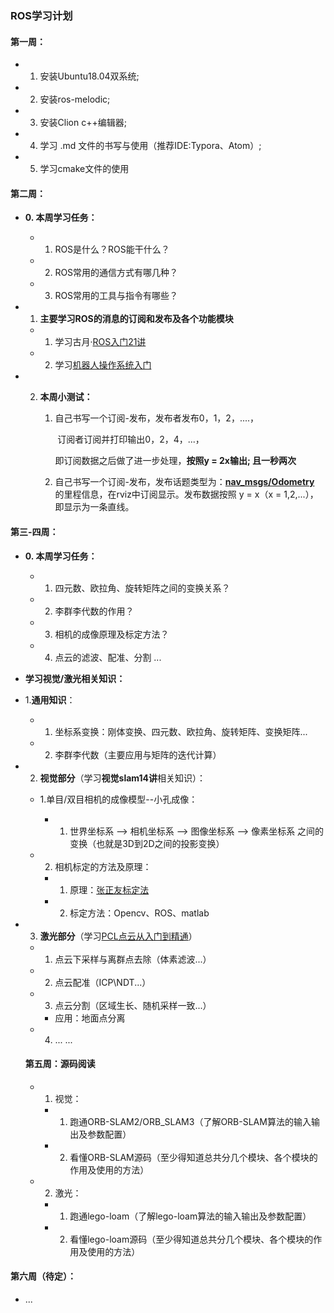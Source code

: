 
### ROS学习计划

#### 第一周：

+ 1. 安装Ubuntu18.04双系统;
+ 2. 安装ros-melodic;
+ 3. 安装Clion c++编辑器;
+ 4. 学习 .md 文件的书写与使用（推荐IDE:Typora、Atom）;
+ 5. 学习cmake文件的使用

#### 第二周：

+ **0. 本周学习任务：**
  
  + 1. ROS是什么？ROS能干什么？
  + 2. ROS常用的通信方式有哪几种？
  + 3. ROS常用的工具与指令有哪些？
  
+ 1. **主要学习ROS的消息的订阅和发布及各个功能模块**

  + 1. 学习古月·[ROS入门21讲](https://www.bilibili.com/video/BV1zt411G7Vn?from=search&seid=7199390807117400312&spm_id_from=333.337.0.0)
  + 2. 学习[机器人操作系统入门](https://www.bilibili.com/video/BV1PJ411D7mj?from=search&seid=11104351981692277539&spm_id_from=333.337.0.0)

+ 2. **本周小测试：**

     1. 自己书写一个订阅-发布，发布者发布0，1，2，....，

        ​                                            订阅者订阅并打印输出0，2，4，...，

        即订阅数据之后做了进一步处理，**按照y = 2x输出; 且一秒两次**

     2. 自己书写一个订阅-发布，发布话题类型为：**[nav_msgs/Odometry](https://blog.csdn.net/u013794793/article/details/79925371)** 的里程信息，在rviz中订阅显示。发布数据按照 y = x（x = 1,2,...），即显示为一条直线。

#### 第三-四周：

+ **0. 本周学习任务：**

  + 1. 四元数、欧拉角、旋转矩阵之间的变换关系？
  + 2.  李群李代数的作用？
  + 3. 相机的成像原理及标定方法？
  + 4. 点云的滤波、配准、分割 ...

+ **学习视觉/激光相关知识：**

+ 1.**通用知识**：
  
  + 1. 坐标系变换：刚体变换、四元数、欧拉角、旋转矩阵、变换矩阵...
  + 2. 李群李代数（主要应用与矩阵的迭代计算）
  
+ 2. **视觉部分**（学习**视觉slam14讲**相关知识）：
  + 1.单目/双目相机的成像模型--小孔成像：
    
    + 1. 世界坐标系 --> 相机坐标系 --> 图像坐标系 --> 像素坐标系 之间的变换（也就是3D到2D之间的投影变换）
  + 2. 相机标定的方法及原理：
    + 1. 原理：[张正友标定法](https://zhuanlan.zhihu.com/p/94244568)
    + 2. 标定方法：Opencv、ROS、matlab
  
+ 3. **激光部分**（学习[PCL点云从入门到精通](https://item.jd.com/12545184.html)）
  + 1. 点云下采样与离群点去除（体素滤波...）
  + 2. 点云配准（ICP\NDT...）
  + 3. 点云分割（区域生长、随机采样一致...）
    + 应用：地面点分离
  + 4. ... ...


  #### 第五周：源码阅读
  + 1. 视觉：
    + 1. 跑通ORB-SLAM2/ORB_SLAM3（了解ORB-SLAM算法的输入输出及参数配置）
    + 2. 看懂ORB-SLAM源码（至少得知道总共分几个模块、各个模块的作用及使用的方法）


  + 2. 激光：
    + 1. 跑通lego-loam（了解lego-loam算法的输入输出及参数配置）
    + 2. 看懂lego-loam源码（至少得知道总共分几个模块、各个模块的作用及使用的方法）

#### 第六周（待定）：
+ ...
